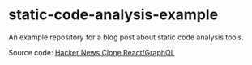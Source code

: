 # static-code-analysis-example

An example repository for a blog post about static code analysis tools.

Source code: [Hacker News Clone React/GraphQL](https://github.com/clintonwoo/hackernews-react-graphql)
